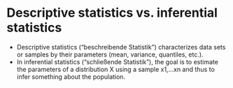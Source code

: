 # Descriptive statistics vs. inferential statistics
* Descriptive statistics (“beschreibende Statistik”) characterizes data sets or
samples by their parameters (mean, variance, quantiles, etc.).
* In inferential statistics (“schließende Statistik”), the goal is to estimate the
parameters of a distribution X using a sample x1,…xn and thus to infer
something about the population.

